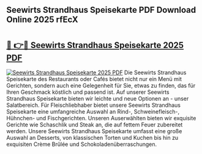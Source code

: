 ## Seewirts Strandhaus Speisekarte PDF Download Online 2025 rfEcX

# <h2><a href="http://gc6sdoc.nevu.top/?p=Seewirts+Strandhaus+Speisekarte">🔗 👉🔴 Seewirts Strandhaus Speisekarte 2025 PDF</a></h2>

[![Seewirts Strandhaus Speisekarte 2025 PDF](https://i.imgur.com/dBaPXMq.png)](http://gc6sdoc.nevu.top/?p=Seewirts+Strandhaus+Speisekarte)
Die Seewirts Strandhaus Speisekarte des Restaurants oder Cafés bietet nicht nur ein Menü mit Gerichten, sondern auch eine Gelegenheit für Sie, etwas zu finden, das für Ihren Geschmack köstlich und passend ist. Auf unserer Seewirts Strandhaus Speisekarte bieten wir leichte und neue Optionen an - unser Salatbereich. Für Fleischliebhaber bietet unsere Seewirts Strandhaus Speisekarte eine umfangreiche Auswahl an Rind-, Schweinefleisch-, Hühnchen- und Fischgerichten. Unseren Auserwählten bieten wir exquisite Gerichte wie Schaschlik und Steak an, die auf fettem Feuer zubereitet werden. Unsere Seewirts Strandhaus Speisekarte umfasst eine große Auswahl an Desserts, von klassischen Torten und Kuchen bis hin zu exquisiten Crème Brûlée und Schokoladenüberraschungen.
